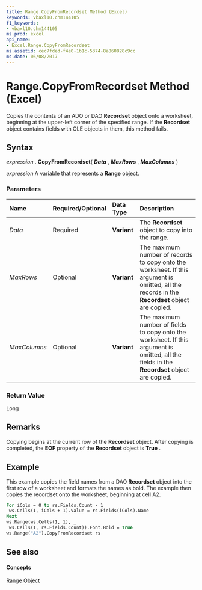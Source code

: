 ```yaml
---
title: Range.CopyFromRecordset Method (Excel)
keywords: vbaxl10.chm144105
f1_keywords:
- vbaxl10.chm144105
ms.prod: excel
api_name:
- Excel.Range.CopyFromRecordset
ms.assetid: cec7fded-f4e0-1b1c-5374-8a860828c9cc
ms.date: 06/08/2017
---
```



# Range.CopyFromRecordset Method (Excel)

Copies the contents of an ADO or DAO  **Recordset** object onto a worksheet, beginning at the upper-left corner of the specified range. If the **Recordset** object contains fields with OLE objects in them, this method fails.


## Syntax

 _expression_ . **CopyFromRecordset**( **_Data_** , **_MaxRows_** , **_MaxColumns_** )

 _expression_ A variable that represents a **Range** object.


### Parameters



|**Name**|**Required/Optional**|**Data Type**|**Description**|
|:-----|:-----|:-----|:-----|
| _Data_|Required| **Variant**|The  **Recordset** object to copy into the range.|
| _MaxRows_|Optional| **Variant**|The maximum number of records to copy onto the worksheet. If this argument is omitted, all the records in the  **Recordset** object are copied.|
| _MaxColumns_|Optional| **Variant**|The maximum number of fields to copy onto the worksheet. If this argument is omitted, all the fields in the  **Recordset** object are copied.|

### Return Value

Long


## Remarks

Copying begins at the current row of the  **Recordset** object. After copying is completed, the **EOF** property of the **Recordset** object is **True** .


## Example

This example copies the field names from a DAO  **Recordset** object into the first row of a worksheet and formats the names as bold. The example then copies the recordset onto the worksheet, beginning at cell A2.


```vb
For iCols = 0 to rs.Fields.Count - 1 
 ws.Cells(1, iCols + 1).Value = rs.Fields(iCols).Name 
Next 
ws.Range(ws.Cells(1, 1), _ 
 ws.Cells(1, rs.Fields.Count)).Font.Bold = True 
ws.Range("A2").CopyFromRecordset rs
```


## See also


#### Concepts


[Range Object](range-object-excel.md)

